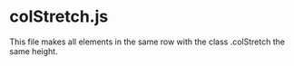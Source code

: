 # colStretch.js
This file makes all elements in the same row with the class .colStretch the same height.
